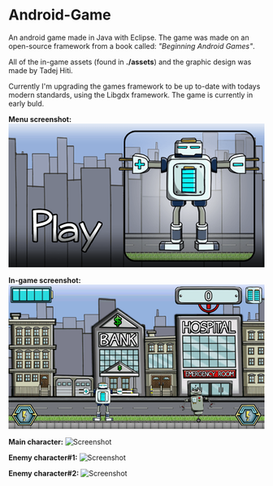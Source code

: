 # Android-Game
An android game made in Java with Eclipse. The game was made on an open-source framework from a book called: <i>"Beginning Android Games"</i>. 

All of the in-game assets (found in <b>./assets</b>) and the graphic design was made by Tadej Hiti. 

Currently I'm upgrading the games framework to be up to-date with todays modern standards, using the Libgdx framework. The game is currently in early buld.

<b>Menu screenshot:</b> 
![Screenshot](AndroidGame/assets/menu.png)

<b>In-game screenshot:</b> 
![Screenshot](AndroidGame/assets/Screenshot_2015-05-11-17-42-58.png)


<b>Main character:</b> 
![Screenshot](https://photos-3.dropbox.com/t/2/AAATfD5UwmUnW3S65Y_kzXFptb91egfK1INlxrxkLZcJdQ/12/19529409/png/32x32/1/1433494800/0/2/Pre-Battery.png/CMH9pwkgASACIAMgBCAFIAYgBygBKAIoAygH/Z4PFdqkGxmuRetmBBj7kYSDMISILjGwX5uzY9Pi8xLE?size=1280x960&size_mode=2)

<b>Enemy character#1:</b> ![Screenshot](https://photos-1.dropbox.com/t/2/AABxjnceJY8Z6QjaB5cPTOT5sDSnvpNtEnJ-2rPoXrOTUw/12/19529409/png/32x32/1/1432821600/0/2/Pre-Pusher.png/CMH9pwkgASACIAMgBCAFIAYoASgCKAM/t7u4yBw9DlBiuCDu2YgxvNjli1-3KJD8HGxI-MEDOEE?size_mode=5)

<b>Enemy character#2:</b> ![Screenshot](https://photos-2.dropbox.com/t/2/AADw8TsZ3HRrnPdElIHclG_RHLF5jg25kUuUFhby0FFJwA/12/19529409/png/32x32/1/1432821600/0/2/Pre-Crawler.png/CMH9pwkgASACIAMgBCAFIAYoASgCKAM/WlTHiolm_KkbT2u8OlvYtahFujjC8kJuWtut_p-F_-I?size_mode=5)


